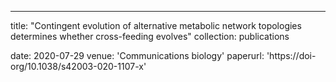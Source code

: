 ---
title: "Contingent evolution of alternative metabolic network topologies determines whether cross-feeding evolves"
collection: publications


date: 2020-07-29
venue: 'Communications biology'
paperurl: 'https://doi-org/10.1038/s42003-020-1107-x'
